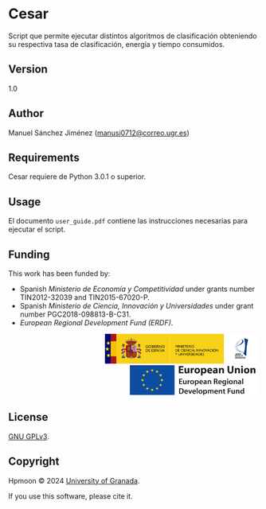 # Cesar
Script que permite ejecutar distintos algoritmos de clasificación obteniendo su respectiva tasa de clasificación, energía y tiempo consumidos.

## Version

1.0

## Author

Manuel Sánchez Jiménez ([manusj0712@correo.ugr.es](mailto:manusj0712@correo.ugr.es))

## Requirements

Cesar requiere de Python 3.0.1 o superior.

## Usage

El documento `user_guide.pdf` contiene las instrucciones necesarias para ejecutar el script.


## Funding

This work has been funded by:

* Spanish *Ministerio de Economía y Competitividad* under grants number TIN2012-32039 and TIN2015-67020-P.
* Spanish *Ministerio de Ciencia, Innovación y Universidades* under grant number PGC2018-098813-B-C31.
* *European Regional Development Fund (ERDF)*.

<div style="text-align: right">
  <img src="https://raw.githubusercontent.com/efficomp/Hpmoon/main/docs/logos/miciu.jpg" height="60">
  <img src="https://raw.githubusercontent.com/efficomp/Hpmoon/main/docs/logos/erdf.png" height="60">
</div>

## License

[GNU GPLv3](https://www.gnu.org/licenses/gpl-3.0.md).

## Copyright

Hpmoon © 2024 [University of Granada](https://www.ugr.es/).

If you use this software, please cite it.
